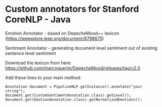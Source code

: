 # Custom annotators for Stanford CoreNLP - Java

Emotion Annotator - based on DepecheMood++ lexicon (https://ieeexplore.ieee.org/document/8798675)

Sentiment Annotator - generating document level sentiment out of existing sentence level sentiment

Download the lexicon from here:
https://github.com/marcoguerini/DepecheMood/releases/tag/v2.0

Add these lines to your main method:

    Annotation document = PipelineNLP.getInstance().annotate("your string");
    document.get(CustomSentimentAnnotation.class).getLevel();
    document.get(EmotionAnnotation.class).getNormalizedEmotions();
